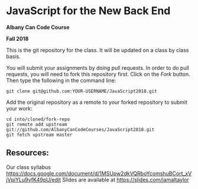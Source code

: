 # JavaScript for the New Back End

**Albany Can Code Course**

**Fall 2018**

This is the git repository for the class. It will be updated on a class by class basis.

You will submit your assignments by doing pull requests. In order to do pull requests, you will need to fork this repository first. Click on the _Fork_ button. Then type the following in the command line:

```shell
git clone git@github.com:YOUR-USERNAME/JavaScript2018.git
```

Add the original repository as a remote to your forked repository to submit your work:

```shell
cd into/cloned/fork-repo
git remote add upstream git://github.com/AlbanyCanCodeCourses/JavaScript2018.git
git fetch upstream master
```

## Resources:

Our class syllabus https://docs.google.com/document/d/1MSUpw2dkVQRboYcomshuBCort_xVjVpiYLu9vfK49pU/edit
Slides are available at https://slides.com/jamaltaylor
